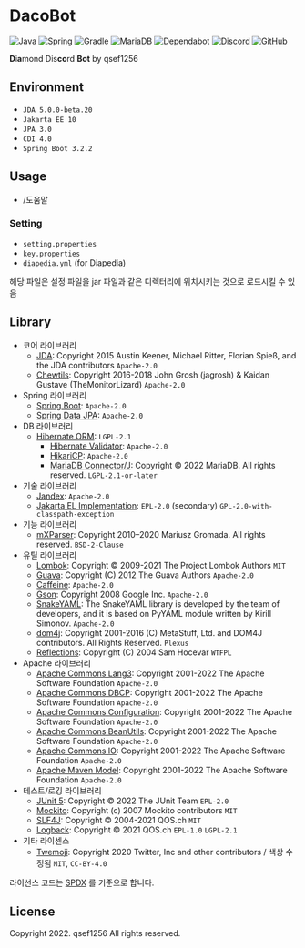 # DacoBot

[java-badge]: https://img.shields.io/badge/java-%23ED8B00.svg?style=for-the-badge&logo=openjdk&logoColor=white

[spring-badge]: https://img.shields.io/badge/spring-%236DB33F.svg?style=for-the-badge&logo=spring&logoColor=white

[mariadb-badge]: https://img.shields.io/badge/MariaDB-003545?style=for-the-badge&logo=mariadb&logoColor=white

[dependabot-badge]: https://img.shields.io/badge/dependabot-025E8C?style=for-the-badge&logo=dependabot&logoColor=white

[gradle-badge]: https://img.shields.io/badge/Gradle-02303A.svg?style=for-the-badge&logo=Gradle&logoColor=white

[discord-badge]: https://img.shields.io/badge/Discord-%235865F2.svg?style=for-the-badge&logo=discord&logoColor=white

[discord-invite]: https://discord.gg/uDEVbvJ55q

[github-badge]: https://img.shields.io/badge/github-%23121011.svg?style=for-the-badge&logo=github&logoColor=white

[github-invite]: https://github.com/qsef1256/DacoBot

![Java][java-badge]
![Spring][spring-badge]
![Gradle][gradle-badge]
![MariaDB][mariadb-badge]
![Dependabot][dependabot-badge]
[![Discord][discord-badge]][discord-invite]
[![GitHub][github-badge]][github-invite]

**D**i**a**mond Dis**co**rd **Bot** by qsef1256

## Environment

* `JDA 5.0.0-beta.20`
* `Jakarta EE 10`
* `JPA 3.0`
* `CDI 4.0`
* `Spring Boot 3.2.2`

## Usage

* /도움말

### Setting

* `setting.properties`
* `key.properties`
* `diapedia.yml` (for Diapedia)

해당 파일은 설정 파일을 jar 파일과 같은 디렉터리에 위치시키는 것으로 로드시킬 수 있음

## Library

* 코어 라이브러리
    * [JDA](https://github.com/DV8FromTheWorld/JDA): Copyright 2015 Austin Keener, Michael Ritter, Florian Spieß, and the JDA contributors `Apache-2.0`
    * [Chewtils](https://github.com/Chew/JDA-Chewtils): Copyright 2016-2018 John Grosh (jagrosh) & Kaidan Gustave (TheMonitorLizard) `Apache-2.0`
* Spring 라이브러리 <!-- subprojects are excluded -->
    * [Spring Boot](https://spring.io/projects/spring-boot): `Apache-2.0`
    * [Spring Data JPA](https://spring.io/projects/spring-data-jpa): `Apache-2.0`
* DB 라이브러리
    * [Hibernate ORM](https://hibernate.org/orm/): `LGPL-2.1`
        * [Hibernate Validator](https://hibernate.org/validator/): `Apache-2.0`
        * [HikariCP](https://github.com/brettwooldridge/HikariCP): `Apache-2.0`
        * [MariaDB Connector/J](https://mariadb.com/kb/en/mariadb-connector-j/): Copyright © 2022 MariaDB. All rights reserved. `LGPL-2.1-or-later`
* 기술 라이브러리
    * [Jandex]("https://github.com/smallrye/jandex): `Apache-2.0`
    * [Jakarta EL Implementation](https://projects.eclipse.org/projects/ee4j.el): `EPL-2.0` (secondary) `GPL-2.0-with-classpath-exception`
* 기능 라이브러리
    * [mXParser](https://mathparser.org/): Copyright 2010–2020 Mariusz Gromada. All rights reserved. `BSD-2-Clause`
* 유틸 라이브러리
    * [Lombok](https://projectlombok.org/): Copyright © 2009-2021 The Project Lombok Authors `MIT`
    * [Guava](https://github.com/google/guava): Copyright (C) 2012 The Guava Authors `Apache-2.0`
    * [Caffeine](https://github.com/ben-manes/caffeine): `Apache-2.0`
    * [Gson](https://github.com/google/gson): Copyright 2008 Google Inc. `Apache-2.0`
    * [SnakeYAML](https://bitbucket.org/snakeyaml/snakeyaml/src/master/): The SnakeYAML library is developed by the team of developers, and it is based on PyYAML module written by Kirill Simonov. `Apache-2.0`
    * [dom4j](https://dom4j.github.io/): Copyright 2001-2016 (C) MetaStuff, Ltd. and DOM4J contributors. All Rights Reserved. `Plexus`
    * [Reflections](https://github.com/ronmamo/reflections): Copyright (C) 2004 Sam Hocevar `WTFPL`
* Apache 라이브러리
    * [Apache Commons Lang3](https://github.com/apache/commons-lang): Copyright 2001-2022 The Apache Software Foundation `Apache-2.0`
    * [Apache Commons DBCP](https://commons.apache.org/proper/commons-dbcp/): Copyright 2001-2022 The Apache Software Foundation `Apache-2.0`
    * [Apache Commons Configuration](https://commons.apache.org/proper/commons-configuration/): Copyright 2001-2022 The Apache Software Foundation `Apache-2.0`
    * [Apache Commons BeanUtils](https://commons.apache.org/proper/commons-beanutils/): Copyright 2001-2022 The Apache Software Foundation `Apache-2.0`
    * [Apache Commons IO](https://commons.apache.org/proper/commons-io/): Copyright 2001-2022 The Apache Software Foundation `Apache-2.0`
    * [Apache Maven Model](https://maven.apache.org/ref/3.8.6/maven-model/): Copyright 2001-2022 The Apache Software Foundation `Apache-2.0`
* 테스트/로깅 라이브러리
    * [JUnit 5](https://junit.org/junit5/): Copyright © 2022 The JUnit Team `EPL-2.0`
    * [Mockito](https://site.mockito.org/): Copyright (c) 2007 Mockito contributors `MIT`
    * [SLF4J](https://www.slf4j.org/): Copyright © 2004-2021 QOS.ch `MIT`
    * [Logback](https://logback.qos.ch/): Copyright © 2021 QOS.ch `EPL-1.0` `LGPL-2.1`
* 기타 라이센스
    * [Twemoji](https://twemoji.twitter.com/): Copyright 2020 Twitter, Inc and other contributors / 색상 수정됨 `MIT`, `CC-BY-4.0`

라이선스 코드는 [SPDX](https://spdx.org/licenses/) 를 기준으로 합니다.

## License

Copyright 2022. qsef1256 All rights reserved.
